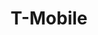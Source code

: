 ---
title: "T-Mobile"
url: /phoenix/t-mobile-west-baseline-road-west-cesar-chavez-boulevard/
shop: mobile phone
---